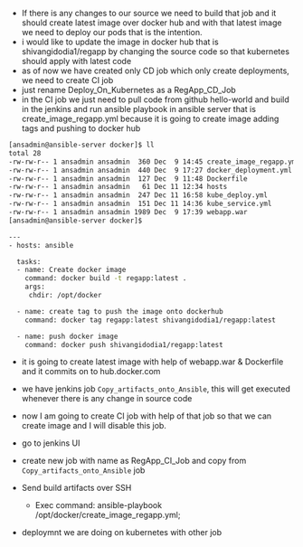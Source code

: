- If there is any changes to our source we need to build that job and it should create latest image over docker hub and with that latest image we need to deploy our pods that is the intention.
- i would like to update the image in docker hub that is shivangidodia1/regapp by changing the source code so that kubernetes should apply with latest code
- as of now we have created only CD job which only create deployments, we need to create CI job
- just rename Deploy_On_Kubernetes as a RegApp_CD_Job
- in the CI job we just need to pull code from github hello-world and build in the jenkins and run ansible playbook in ansible server that is create_image_regapp.yml because it is going to create image adding tags and pushing to docker hub
```sh
[ansadmin@ansible-server docker]$ ll
total 28
-rw-rw-r-- 1 ansadmin ansadmin  360 Dec  9 14:45 create_image_regapp.yml
-rw-rw-r-- 1 ansadmin ansadmin  440 Dec  9 17:27 docker_deployment.yml
-rw-rw-r-- 1 ansadmin ansadmin  127 Dec  9 11:48 Dockerfile
-rw-rw-r-- 1 ansadmin ansadmin   61 Dec 11 12:34 hosts
-rw-rw-r-- 1 ansadmin ansadmin  247 Dec 11 16:58 kube_deploy.yml
-rw-rw-r-- 1 ansadmin ansadmin  151 Dec 11 14:36 kube_service.yml
-rw-rw-r-- 1 ansadmin ansadmin 1989 Dec  9 17:39 webapp.war
[ansadmin@ansible-server docker]$
```

```sh
---
- hosts: ansible

  tasks:
  - name: Create docker image
    command: docker build -t regapp:latest .
    args:
     chdir: /opt/docker

  - name: create tag to push the image onto dockerhub
    command: docker tag regapp:latest shivangidodia1/regapp:latest

  - name: push docker image
    command: docker push shivangidodia1/regapp:latest
```

- it is going to create latest image with help of webapp.war & Dockerfile and it commits on to hub.docker.com
- we have jenkins job `Copy_artifacts_onto_Ansible`, this will get executed whenever there is any change in source code
- now I am going to create CI job with help of that job so that we can create image and I will disable this job.

- go to jenkins UI
- create new job with name as RegApp_CI_Job and copy from `Copy_artifacts_onto_Ansible` job

- Send build artifacts over SSH
     - Exec command:
          ansible-playbook /opt/docker/create_image_regapp.yml;
- deploymnt we are doing on kubernetes with other job 
